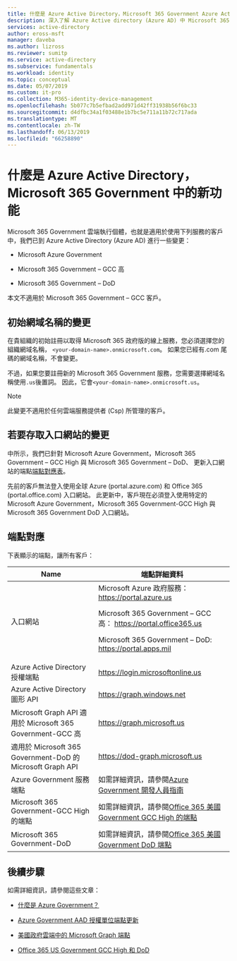 ```yaml
---
title: 什麼是 Azure Active Directory，Microsoft 365 Government Azure Active Directory 中的新功能 |Microsoft Docs
description: 深入了解 Azure Active directory (Azure AD) 中 Microsoft 365 Government 雲端執行個體，可能會影響您的某些變更。
services: active-directory
author: eross-msft
manager: daveba
ms.author: lizross
ms.reviewer: sumitp
ms.service: active-directory
ms.subservice: fundamentals
ms.workload: identity
ms.topic: conceptual
ms.date: 05/07/2019
ms.custom: it-pro
ms.collection: M365-identity-device-management
ms.openlocfilehash: 5b077c7b5efbad2add971d42ff31938b56f6bc33
ms.sourcegitcommit: d4dfbc34a1f03488e1b7bc5e711a11b72c717ada
ms.translationtype: MT
ms.contentlocale: zh-TW
ms.lasthandoff: 06/13/2019
ms.locfileid: "66258890"
---
```

# <a name="whats-new-for-azure-active-directory-in-microsoft-365-government"></a>什麼是 Azure Active Directory，Microsoft 365 Government 中的新功能

Microsoft 365 Government 雲端執行個體，也就是適用於使用下列服務的客戶中，我們已到 Azure Active Directory (Azure AD) 進行一些變更：

- Microsoft Azure Government

- Microsoft 365 Government – GCC 高

- Microsoft 365 Government – DoD

本文不適用於 Microsoft 365 Government – GCC 客戶。

## <a name="changes-to-the-initial-domain-name"></a>初始網域名稱的變更

在貴組織的初始註冊以取得 Microsoft 365 政府版的線上服務，您必須選擇您的組織網域名稱， `<your-domain-name>.onmicrosoft.com`。 如果您已經有.com 尾碼的網域名稱，不會變更。

不過，如果您要註冊新的 Microsoft 365 Government 服務，您需要選擇網域名稱使用`.us`後置詞。 因此，它會`<your-domain-name>.onmicrosoft.us`。

>[!Note]
>此變更不適用於任何雲端服務提供者 (Csp) 所管理的客戶。

## <a name="changes-to-portal-access"></a>若要存取入口網站的變更

中所示，我們已針對 Microsoft Azure Government，Microsoft 365 Government – GCC High 與 Microsoft 365 Government – DoD、 更新入口網站的端點[端點對應表](#endpoint-mapping)。

先前的客戶無法登入使用全球 Azure (portal.azure.com) 和 Office 365 (portal.office.com) 入口網站。 此更新中，客戶現在必須登入使用特定的 Microsoft Azure Government，Microsoft 365 Government-GCC High 與 Microsoft 365 Government DoD 入口網站。

## <a name="endpoint-mapping"></a>端點對應

下表顯示的端點，讓所有客戶：

| Name | 端點詳細資料 |
|------|------------------|
| 入口網站 |Microsoft Azure 政府服務： https://portal.azure.us<p>Microsoft 365 Government – GCC 高： https://portal.office365.us<p>Microsoft 365 Government – DoD: https://portal.apps.mil |
| Azure Active Directory 授權端點 | https://login.microsoftonline.us |
| Azure Active Directory 圖形 API | https://graph.windows.net |
| Microsoft Graph API 適用於 Microsoft 365 Government-GCC 高 | https://graph.microsoft.us |
| 適用於 Microsoft 365 Government-DoD 的 Microsoft Graph API | https://dod-graph.microsoft.us |
| Azure Government 服務端點 | 如需詳細資訊，請參閱[Azure Government 開發人員指南](https://docs.microsoft.com/azure/azure-government/documentation-government-developer-guide) |
| Microsoft 365 Government-GCC High 的端點 | 如需詳細資訊，請參閱[Office 365 美國Government GCC High 的端點](https://docs.microsoft.com/office365/enterprise/office-365-u-s-government-gcc-high-endpoints) |
| Microsoft 365 Government-DoD | 如需詳細資訊，請參閱[Office 365 美國Government DoD 端點](https://docs.microsoft.com/office365/enterprise/office-365-u-s-government-dod-endpoints) |

## <a name="next-steps"></a>後續步驟

如需詳細資訊，請參閱這些文章：

- [什麼是 Azure Government？](https://docs.microsoft.com/azure/azure-government/documentation-government-welcome)

- [Azure Government AAD 授權單位端點更新](https://devblogs.microsoft.com/azuregov/azure-government-aad-authority-endpoint-update/)

- [美國政府雲端中的 Microsoft Graph 端點](https://developer.microsoft.com/graph/blogs/new-microsoft-graph-endpoints-in-us-government-cloud/)

- [Office 365 US Government GCC High 和 DoD](https://docs.microsoft.com/office365/servicedescriptions/office-365-platform-service-description/office-365-us-government/gcc-high-and-dod)